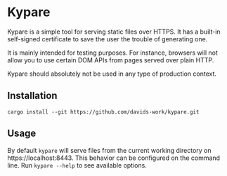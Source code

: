 # Kypare
Kypare is a simple tool for serving static files over HTTPS. It has a built-in self-signed certificate to save the user the trouble of generating one.

It is mainly intended for testing purposes. For instance, browsers will not allow you to use certain DOM APIs from pages served over plain HTTP.

Kypare should absolutely not be used in any type of production context.

## Installation
`cargo install --git https://github.com/davids-work/kypare.git`

## Usage
By default `kypare` will serve files from the current working directory on https://localhost:8443. This behavior can be configured on the command line. Run `kypare --help` to see available options.
